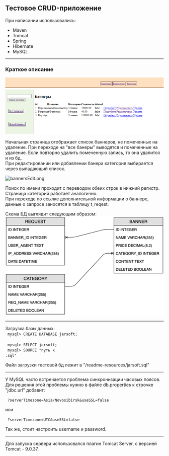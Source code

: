 <h2>Тестовое  CRUD-приложение</h2>
При написании использовались:
<ul> 
    <li>Maven</li> 
    <li>Tomcat</li>  
    <li>Spring</li>
    <li>Hibernate </li>
    <li>MySQL</li>   
</ul>

***
<h3>Краткое описание</h3>

![banners.jsp.png](/readme-resources/banners.jsp.png)

Начальная страница отображает список баннеров, не помеченных на удаление. При переходе на "все банеры" выводятся и помеченные на удаление. Если повторно удалить помеченную запись, то она удалится и из бд. 
<br>
При редактировании или добавлении банера категория выбирается через выпадающий список. 

![bannersEdit.png](/readme-resources/bannersEdit.png)

Поиск по имени проходит с переводом обеих строк в нижний регистр. 
Страница категорий работает аналогично. 
<br>
При переходе по ссылке дополнительной информации о баннере, данные о запросе заносятся в таблицу t_reqest. 

Схема БД выглядит следующим образом: 
![bdScheme.png](/readme-resources/bdScheme.png)

***




Загрузка базы данных:
<code>
<br>
mysql> CREATE DATABASE jarsoft;  <br>
mysql>  SELECT jarsoft; <br>
mysql>  SOURCE "путь к .sql"</code>  

Файл загрузки тестовой бд лежит в "/readme-resources/jarsoft.sql"
******
У MySQL часто встречается проблема синхронизации часовых поясов.
Для решения этой проблемы нужно в файле db.properties к строчке "jdbc.url" добавит:  

<code> ?serverTimezone=Asia/Novosibirsk&useSSL=false</code>

или

<code> ?serverTimezone=UTC&useSSL=false</code>

Так же, стоит настроить username и password.
****
Для запуска сервера использовался плагин Tomcat Server, с версией Tomcat - 9.0.37. 

